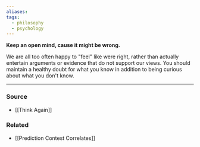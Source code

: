 ```yaml
---
aliases: 
tags:
  - philosophy
  - psychology
---
```

**Keep an open mind, cause it might be wrong.**

We are all too often happy to "feel" like were right, rather than actually entertain arguments or evidence that do not support our views. You should maintain a healthy doubt for what you know in addition to being curious about what you don't know. 

---

### Source
- [[Think Again]]

### Related
- [[Prediction Contest Correlates]]